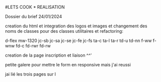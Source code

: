 #LETS COOK * REALISATION

Dossier du brief 24/01/2024

creation du html et integration des logos et images 
et
changement des noms de classes pour des classes utilitaires et refactoring:

d-flex
mw-1320
jc-sb
jc-sa
jc-se
jc-fe
jc-fs
ta-c
ta-l
ta-r
td-u
td-nn
f-ww
f-wnw
fd-c
fd-rwr
fd-rw


creation de la page inscription et liaison ^^'

petite galere pour mettre le form en responsive mais j'ai reussi 

jai lié les trois pages sur l
